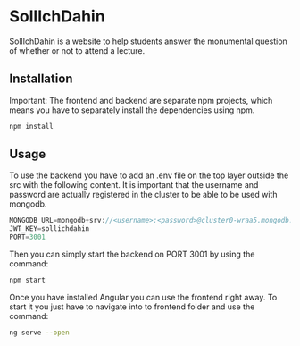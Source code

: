 # SollIchDahin

SollIchDahin is a website to help students answer the monumental question of whether or not to attend a lecture.

## Installation

Important: The frontend and backend are separate npm projects, which means you have to separately install the dependencies using npm.

```bash
npm install
```

## Usage

To use the backend you have to add an .env file on the top layer outside the src with the following content.
It is important that the username and password are actually registered in the cluster to be able to be used with mongodb.

```javascript
MONGODB_URL=mongodb+srv://<username>:<password>@cluster0-wraa5.mongodb.net/test?retryWrites=true&w=majority
JWT_KEY=sollichdahin
PORT=3001
```

Then you can simply start the backend on PORT 3001 by using the command:

```bash
npm start
```

Once you have installed Angular you can use the frontend right away. To start it you just have to navigate into to frontend folder and use the command:

```bash
ng serve --open
```